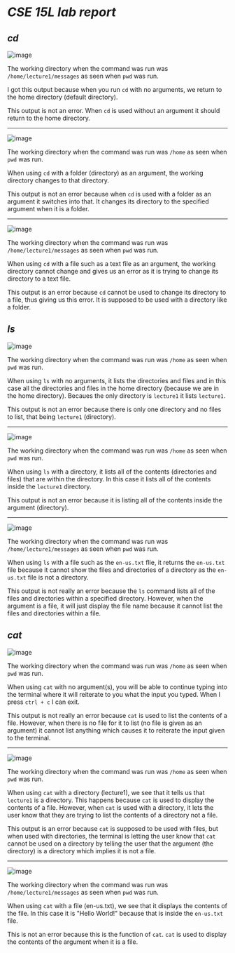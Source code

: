 # ***CSE 15L lab report***

***cd***
---
![image](https://github.com/wshare26/cse15l-lab-reports/assets/156359336/ee2bf43e-e1c2-460a-b925-2c31d175cb8c)

The working directory when the command was run was `/home/lecture1/messages` as seen when `pwd` was run.

I got this output because when you run `cd` with no arguments, we return to the home directory (default directory).

This output is not an error. When `cd` is used without an argument it should return to the home directory.

---
![image](https://github.com/wshare26/cse15l-lab-reports/assets/156359336/f4833983-a6d8-451c-931e-45d0c427cfe7)

The working directory when the command was run was `/home` as seen when `pwd` was run.

When using `cd` with a folder (directory) as an argument, the working directory changes to that directory.

This output is not an error because when `cd` is used with a folder as an argument it switches into that. It changes its directory to the specified argument when it is a folder.

---
![image](https://github.com/wshare26/cse15l-lab-reports/assets/156359336/623d1fda-b2b5-42df-b877-0caae3bba611)

The working directory when the command was run was `/home/lecture1/messages` as seen when `pwd` was run.

When using `cd` with a file such as a text file as an argument, the working directory cannot change and gives us an error as it is trying to change its directory to a text file.

This output is an error because `cd` cannot be used to change its directory to a file, thus giving us this error. It is supposed to be used with a directory like a folder.




***ls***
---
![image](https://github.com/wshare26/cse15l-lab-reports/assets/156359336/2495cfdb-70a7-473a-a3d7-a6feebbd6fe4)

The working directory when the command was run was `/home` as seen when `pwd` was run.

When using `ls` with no arguments, it lists the directories and files and in this case all the directories and files in the home directory (because we are in the home directory). Becaues the only directory is `lecture1` it lists `lecture1`.

This output is not an error because there is only one directory and no files to list, that being `lecture1` (directory).

---
![image](https://github.com/wshare26/cse15l-lab-reports/assets/156359336/20653a35-0b45-4c76-b0d9-6f1c0e55751e)

The working directory when the command was run was `/home` as seen when `pwd` was run.

When using `ls` with a directory, it lists all of the contents (directories and files) that are within the directory. In this case it lists all of the contents inside the `lecture1` directory.

This output is not an error because it is listing all of the contents inside the argument (directory).

---
![image](https://github.com/wshare26/cse15l-lab-reports/assets/156359336/ce34b966-c7ef-4691-b8e4-d3edb6a4dfc4)

The working directory when the command was run was `/home/lecture1/messages` as seen when `pwd` was run.

When using `ls` with a file such as the `en-us.txt` flie, it returns the `en-us.txt` file because it cannot show the files and directories of a directory as the `en-us.txt` file is not a directory.

This output is not really an error because the `ls` command lists all of the files and directories within a specified directory. However, when the argument is a file, it will just display the file name because it cannot list the files and directories within a file.


***cat***
---
![image](https://github.com/wshare26/cse15l-lab-reports/assets/156359336/18451e2c-b816-4009-bf0d-2e8d7f719c2e)

The working directory when the command was run was `/home` as seen when `pwd` was run.

When using `cat` with no argument(s), you will be able to continue typing into the terminal where it will reiterate to you what the input you typed. When I press `ctrl + c` I can exit.

This output is not really an error because `cat` is used to list the contents of a file. However, when there is no file for it to list (no file is given as an argument) it cannot list anything which causes it to reiterate the input given to the terminal.

---

![image](https://github.com/wshare26/cse15l-lab-reports/assets/156359336/4eb606c2-6593-45ad-b66e-d9e3110f92af)

The working directory when the command was run was `/home` as seen when `pwd` was run.

When using `cat` with a directory (lecture1), we see that it tells us that `lecture1` is a directory. This happens because `cat` is used to display the contents of a file. However, when `cat` is used with a directory, it lets the user know that they are trying to list the contents of a directory not a file.

This output is an error because `cat` is supposed to be used with files, but when used with directories, the terminal is letting the user know that `cat` cannot be used on a directory by telling the user that the argument (the directory) is a directory which implies it is not a file.

---

![image](https://github.com/wshare26/cse15l-lab-reports/assets/156359336/cbbc0bc9-325d-49a1-b582-5bddcb48ce74)

The working directory when the command was run was `/home/lecture1/messages` as seen when `pwd` was run.

When using `cat` with a file (en-us.txt), we see that it displays the contents of the file. In this case it is "Hello World!" because that is inside the `en-us.txt` file.

This is not an error because this is the function of `cat`. `cat` is used to display the contents of the argument when it is a file.



